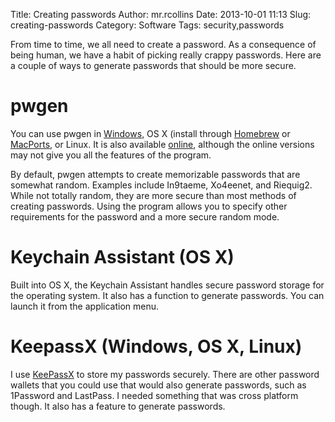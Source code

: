 Title: Creating passwords
Author: mr.rcollins
Date: 2013-10-01 11:13
Slug: creating-passwords
Category: Software
Tags: security,passwords

From time to time, we all need to create a password. As a consequence of being human, we have a habit of picking really crappy passwords. Here are a couple of ways to generate passwords that should be more secure. 

# pwgen

You can use pwgen in [Windows](http://pwgen-win.sourceforge.net/ "PWGen - Open-Source Password Generator for Windows"), OS X (install through [Homebrew](http://brew.sh/ "Homebrew — MacPorts driving you to drink? Try Homebrew!") or [MacPorts](https://www.macports.org/ "The MacPorts Project -- Home"), or Linux. It is also available [online](http://8-p.info/pwgen/ "pwgen in JavaScript"), although the online versions may not give you all the features of the program.

By default, pwgen attempts to create memorizable passwords that are somewhat random. Examples include In9taeme, Xo4eenet, and Riequig2. While not totally random, they are more secure than most methods of creating passwords. Using the program allows you to specify other requirements for the password and a more secure random mode. 

# Keychain Assistant (OS X)

Built into OS X, the Keychain Assistant handles secure password storage for the operating system. It also has a function to generate passwords. You can launch it from the application menu.
 
# KeepassX (Windows, OS X, Linux)

I use [KeePassX](http://www.keepassx.org/) to store my passwords securely. There are other password wallets that you could use that would also generate passwords, such as 1Password and LastPass. I needed something that was cross platform though. It also has a feature to generate passwords.
